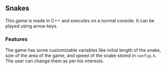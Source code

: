 ## Snakes
This game is made in C++ and executes on a normal console. It can be played using arrow keys.

### Features
The game has some customizable variables like initial length of the snake, size of the area of the game, and speed of the snake stored in ```config.h```. The user can change them as per his interests.
